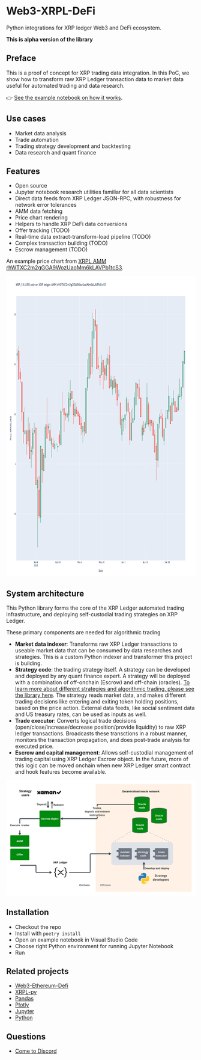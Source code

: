 # Web3-XRPL-DeFi

Python integrations for XRP ledger Web3 and DeFi ecosystem.

**This is alpha version of the library**

## Preface

This is a proof of concept for XRP trading data integration. In this PoC, 
we show how to transform raw XRP Ledger transaction data to market data useful for automated trading and data research.

 👉 [See the example notebook on how it works](./examples/crypto-xrp-price.ipynb).


## Use cases

- Market data analysis
- Trade automation
- Trading strategy development and backtesting
- Data research and quant finance

## Features 

- Open source
- Jupyter notebook research utilities familiar for all data scientists
- Direct data feeds from XRP Ledger JSON-RPC, with robustness for network error tolerances
- AMM data fetching
- Price chart rendering
- Helpers to handle XRP DeFi data conversions
- Offer tracking (TODO)
- Real-time data extract-transform-load pipeline (TODO)
- Complex transaction building (TODO)
- Escrow management (TODO)

An example price chart from [XRPL AMM rhWTXC2m2gGGA9WozUaoMm6kLAVPb1tcS3](https://xrpscan.com/account/rhWTXC2m2gGGA9WozUaoMm6kLAVPb1tcS3).

<img src="./examples/screenshot.png" width="800" height="800">

## System architecture

This Python library forms the core of the XRP Ledger automated trading infrastructure, and deploying self-custodial trading strategies on XRP Ledger.

These primary components are needed for algorithmic trading
- **Market data indexer**: Transforms raw XRP Ledger transactions to useable market data that can be consumed by data researches and strategies. This is a custom Python indexer and transformer this project is building.
- **Strategy code**: the trading strategy itself. A strategy can be developed and deployed by any quant finance expert. A strategy will be deployed with a combination of off-onchain (Escrow) and off-chain (oracles). [To learn more about different strategies and algorithmic trading, please see the library here](https://tradingstrategy.ai/docs/learn/). The strategy reads market data, and makes different trading decisions like entering and exiting token holding positions, based on the price action. External data feeds, like social sentiment data and US treasury rates, can be used as inputs as well.
- **Trade executor**: Converts logical trade decisions (open/close/increase/decrease position/provide liquidity) to raw XRP ledger transactions. Broadcasts these transctions in a robust manner, monitors the transaction propagation, and does post-trade analysis for executed price. 
- **Escrow and capital management**: Allows self-custodial management of trading capital using XRP Ledger Escrow object. In the future, more of this logic can be moved onchain when new XRP Ledger smart contract and hook features become available.

![architecture](/examples/architecture.png)

## Installation

- Checkout the repo
- Install with `poetry install`
- Open an example notebook in Visual Studio Code
- Choose right Python environment for running Jupyter Notebook
- Run

## Related projects

- [Web3-Ethereum-Defi](https://github.com/tradingstrategy-ai/web3-ethereum-defi)
- [XRPL-py](https://github.com/XRPLF/xrpl-py)
- [Pandas](https://pandas.pydata.org/)
- [Plotly](https://plotly.com/)
- [Jupyter](https://jupyter.org/)
- [Python](https://www.python.org/)

## Questions

- [Come to Discord](https://tradingstrategy.ai/community)
